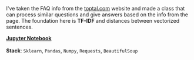 I've taken the FAQ info from the [toptal.com](https://www.toptal.com/faq#toptal-different) website and made a class that can process similar questions and give answers based on the info from the page. The foundation here is **TF-IDF** and distances between vectorized sentences. 

[**Jupyter Notebook**](https://github.com/exxyyf/natural_language_processing/blob/main/faq_toptal/FAQ_Toptal.ipynb)
<br></br>
**Stack**: `Sklearn`, `Pandas`, `Numpy`, `Requests`, `BeautifulSoup`
